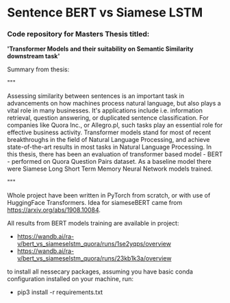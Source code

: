 # Sentence BERT vs Siamese LSTM

### Code repository for Masters Thesis titled:

<b>'Transformer Models and their suitability on Semantic Similarity downstream task'</b>

Summary from thesis:

"""

Assessing similarity between sentences is an important task in advancements on how machines process natural language, but also plays a vital role in many businesses. It's applications include i.e. information retrieval, question answering, or duplicated sentence classification. For companies like Quora Inc., or Allegro.pl, such tasks play an essential role for effective business activity. Transformer models stand for most of recent breakthroughs in the field of Natural Language Processing, and achieve state-of-the-art results in most tasks in Natural Language Processing. In this thesis, there has been an evaluation of transformer based model - BERT - performed on Quora Question Pairs dataset. As a baseline model there were Siamese Long Short Term Memory Neural Network models trained.

"""

Whole project have been written in PyTorch from scratch, or with use of HuggingFace Transformers. Idea for siameseBERT came from https://arxiv.org/abs/1908.10084.

All results from BERT models training are available in project:
- https://wandb.ai/ra-v/bert_vs_siameselstm_quora/runs/1se2yqps/overview
- https://wandb.ai/ra-v/bert_vs_siameselstm_quora/runs/23kb1k3a/overview

to install all nessecary packages, assuming you have basic conda configuration installed on your machine, run:
- pip3 install -r requirements.txt
